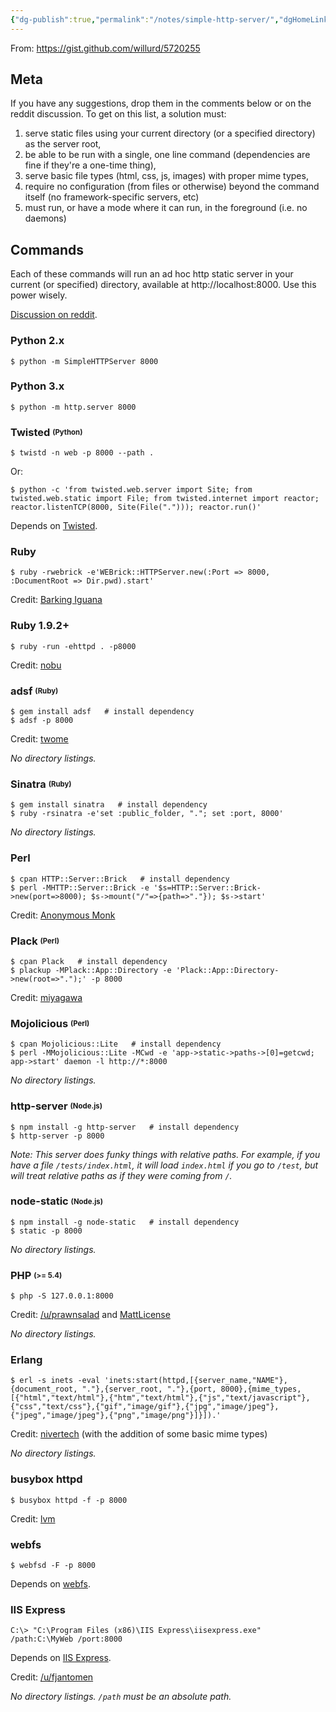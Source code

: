 ```yaml
---
{"dg-publish":true,"permalink":"/notes/simple-http-server/","dgHomeLink":true,"dgPassFrontmatter":false}
---
```


From: <https://gist.github.com/willurd/5720255>

## Meta

If you have any suggestions, drop them in the comments below or on the reddit discussion. To get on this list, a solution must:

1. serve static files using your current directory (or a specified directory) as the server root,
2. be able to be run with a single, one line command (dependencies are fine if they're a one-time thing),
3. serve basic file types (html, css, js, images) with proper mime types,
4. require no configuration (from files or otherwise) beyond the command itself (no framework-specific servers, etc)
5. must run, or have a mode where it can run, in the foreground (i.e. no daemons)

## Commands

Each of these commands will run an ad hoc http static server in your current (or specified) directory, available at http://localhost:8000. Use this power wisely.

[Discussion on reddit](http://www.reddit.com/r/webdev/comments/1fs45z/list_of_ad_hoc_http_server_oneliners/).

### Python 2.x

```shell
$ python -m SimpleHTTPServer 8000
```

### Python 3.x

```shell
$ python -m http.server 8000
```

### Twisted <sub><sup>(Python)</sup></sub>

```shell
$ twistd -n web -p 8000 --path .
```

Or:

```shell
$ python -c 'from twisted.web.server import Site; from twisted.web.static import File; from twisted.internet import reactor; reactor.listenTCP(8000, Site(File("."))); reactor.run()'
```

Depends on [Twisted](http://twistedmatrix.com/trac/wiki/Downloads).

### Ruby

```shell
$ ruby -rwebrick -e'WEBrick::HTTPServer.new(:Port => 8000, :DocumentRoot => Dir.pwd).start'
```

Credit: [Barking Iguana](http://barkingiguana.com/2010/04/11/a-one-line-web-server-in-ruby/)

### Ruby 1.9.2+

```shell
$ ruby -run -ehttpd . -p8000
```

Credit: [nobu](https://gist.github.com/willurd/5720255#comment-855952)

### adsf <sub><sup>(Ruby)</sup></sub>

```shell
$ gem install adsf   # install dependency
$ adsf -p 8000
```

Credit: [twome](https://gist.github.com/willurd/5720255/#comment-841393)

*No directory listings.*

### Sinatra <sub><sup>(Ruby)</sup></sub>

```shell
$ gem install sinatra   # install dependency
$ ruby -rsinatra -e'set :public_folder, "."; set :port, 8000'
```

*No directory listings.*

### Perl

```shell
$ cpan HTTP::Server::Brick   # install dependency
$ perl -MHTTP::Server::Brick -e '$s=HTTP::Server::Brick->new(port=>8000); $s->mount("/"=>{path=>"."}); $s->start'
```

Credit: [Anonymous Monk](http://www.perlmonks.org/?node_id=865239)

### Plack <sub><sup>(Perl)</sup></sub>

```shell
$ cpan Plack   # install dependency
$ plackup -MPlack::App::Directory -e 'Plack::App::Directory->new(root=>".");' -p 8000
```

Credit: [miyagawa](http://advent.plackperl.org/2009/12/day-5-run-a-static-file-web-server-with-plack.html)

### Mojolicious <sub><sup>(Perl)</sup></sub>

```shell
$ cpan Mojolicious::Lite   # install dependency
$ perl -MMojolicious::Lite -MCwd -e 'app->static->paths->[0]=getcwd; app->start' daemon -l http://*:8000
```

*No directory listings.*

### http-server <sub><sup>(Node.js)</sup></sub>

```shell
$ npm install -g http-server   # install dependency
$ http-server -p 8000
```

*Note: This server does funky things with relative paths. For example, if you have a file `/tests/index.html`, it will load `index.html` if you go to `/test`, but will treat relative paths as if they were coming from `/`.*

### node-static <sub><sup>(Node.js)</sup></sub>

```shell
$ npm install -g node-static   # install dependency
$ static -p 8000
```

*No directory listings.*

### PHP <sub><sup>(>= 5.4)</sup></sub>

```shell
$ php -S 127.0.0.1:8000
```

Credit: [/u/prawnsalad](http://www.reddit.com/r/webdev/comments/1fs45z/list_of_ad_hoc_http_server_oneliners/cad9ew3) and [MattLicense](https://gist.github.com/willurd/5720255#comment-841131)

*No directory listings.*

### Erlang

```shell
$ erl -s inets -eval 'inets:start(httpd,[{server_name,"NAME"},{document_root, "."},{server_root, "."},{port, 8000},{mime_types,[{"html","text/html"},{"htm","text/html"},{"js","text/javascript"},{"css","text/css"},{"gif","image/gif"},{"jpg","image/jpeg"},{"jpeg","image/jpeg"},{"png","image/png"}]}]).'
```

Credit: [nivertech](https://gist.github.com/willurd/5720255/#comment-841166) (with the addition of some basic mime types)

*No directory listings.*

### busybox httpd

```shell
$ busybox httpd -f -p 8000
```

Credit: [lvm](https://gist.github.com/willurd/5720255#comment-841915)

### webfs

```shell
$ webfsd -F -p 8000
```

Depends on [webfs](http://linux.bytesex.org/misc/webfs.html).

### IIS Express

```shell
C:\> "C:\Program Files (x86)\IIS Express\iisexpress.exe" /path:C:\MyWeb /port:8000
```

Depends on [IIS Express](http://www.iis.net/learn/extensions/introduction-to-iis-express/iis-express-overview).

Credit: [/u/fjantomen](http://www.reddit.com/r/webdev/comments/1fs45z/list_of_ad_hoc_http_server_oneliners/cada8no)

*No directory listings. `/path` must be an absolute path.*

